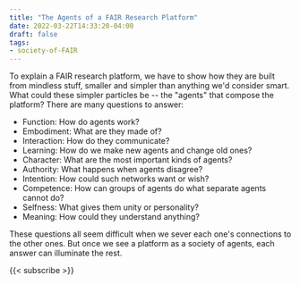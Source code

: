 ```yaml
---
title: "The Agents of a FAIR Research Platform"
date: 2022-03-22T14:33:20-04:00
draft: false
tags:
- society-of-FAIR
---
```


To explain a FAIR research platform, we have to show how they are built from mindless stuff, smaller
and simpler than anything we'd consider smart. What could these simpler particles be -- the "agents"
that compose the platform? There are many questions to answer:

- Function: How do agents work?
- Embodiment: What are they made of?
- Interaction: How do they communicate?
- Learning: How do we make new agents and change old ones?
- Character: What are the most important kinds of agents?
- Authority: What happens when agents disagree?
- Intention: How could such networks want or wish?
- Competence: How can groups of agents do what separate agents cannot do?
- Selfness: What gives them unity or personality?
- Meaning: How could they understand anything?

These questions all seem difficult when we sever each one's connections to the other ones. But once
we see a platform as a society of agents, each answer can illuminate the rest.

{{< subscribe >}}